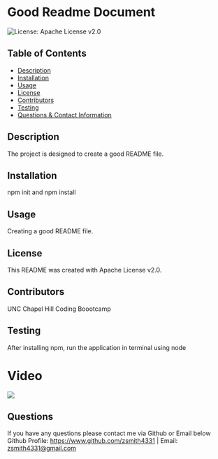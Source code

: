 
# Good Readme Document

![License: Apache License v2.0](https://img.shields.io/badge/License-Apache%20License%20v2.0-green?style=for-the-badge)

## Table of Contents
* [Description](#description)
* [Installation](#installation)
* [Usage](#usage)
* [License](#license)
* [Contributors](#contributors)
* [Testing](#testing)
* [Questions & Contact Information](#questions)

## Description
The project is designed to create a good README file.

## Installation
npm init and npm install

## Usage
Creating a good README file.

## License
This README was created with Apache License v2.0.

## Contributors
UNC Chapel Hill Coding Boootcamp

## Testing
After installing npm, run the application in terminal using node

# Video
<img src="assets/Good README.gif">

## Questions
If you have any questions please contact me via Github or Email below  
Github Profile: https://www.github.com/zsmith4331 | Email: zsmith4331@gmail.com
    
